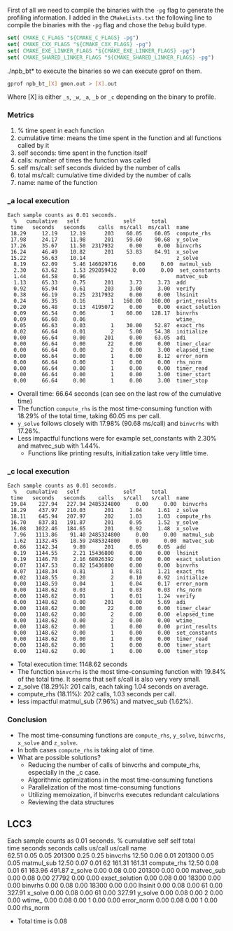 First of all we need to compile the binaries with the `-pg` flag to generate the profiling information.
I added in the `CMakeLists.txt` the following line to compile the binaries with the `-pg` flag and chose the `Debug` build type.

```cmake
set( CMAKE_C_FLAGS "${CMAKE_C_FLAGS} -pg")
set( CMAKE_CXX_FLAGS "${CMAKE_CXX_FLAGS} -pg")
set( CMAKE_EXE_LINKER_FLAGS "${CMAKE_EXE_LINKER_FLAGS} -pg")
set( CMAKE_SHARED_LINKER_FLAGS "${CMAKE_SHARED_LINKER_FLAGS} -pg")
```

./npb_bt* to execute the binaries so we can execute gprof on them.

```bash
gprof npb_bt_[X] gmon.out > [X].out
```

Where [X] is either `_s`, `_w`, `_a`, `_b` or `_c` depending on the binary to profile.	

### Metrics
1. % time spent in each function
2. cumulative time: means the time spent in the function and all functions called by it
3. self seconds: time spent in the function itself
4. calls: number of times the function was called
5. self ms/call: self seconds divided by the number of calls
6. total ms/call: cumulative time divided by the number of calls
7. name: name of the function

### _a local execution
```
Each sample counts as 0.01 seconds.
  %   cumulative   self              self     total           
 time   seconds   seconds    calls  ms/call  ms/call  name    
 18.29     12.19    12.19      203    60.05    60.05  compute_rhs
 17.98     24.17    11.98      201    59.60    90.68  y_solve
 17.26     35.67    11.50  2317932     0.00     0.00  binvcrhs
 16.24     46.49    10.82      201    53.83    84.91  x_solve
 15.22     56.63    10.14                             z_solve
  8.19     62.09     5.46 146029716     0.00     0.00  matmul_sub
  2.30     63.62     1.53 292059432     0.00     0.00  set_constants
  1.44     64.58     0.96                             matvec_sub
  1.13     65.33     0.75      201     3.73     3.73  add
  0.92     65.94     0.61      203     3.00     3.00  verify
  0.38     66.19     0.25  2317932     0.00     0.00  lhsinit
  0.24     66.35     0.16        1   160.00   160.00  print_results
  0.20     66.48     0.13  4195072     0.00     0.00  exact_solution
  0.09     66.54     0.06        1    60.00   128.17  binvrhs
  0.09     66.60     0.06                             wtime_
  0.05     66.63     0.03        1    30.00    52.87  exact_rhs
  0.02     66.64     0.01        2     5.00    54.38  initialize
  0.00     66.64     0.00      201     0.00    63.05  adi
  0.00     66.64     0.00       22     0.00     0.00  timer_clear
  0.00     66.64     0.00        2     0.00     3.00  elapsed_time
  0.00     66.64     0.00        1     0.00     8.12  error_norm
  0.00     66.64     0.00        1     0.00     0.00  rhs_norm
  0.00     66.64     0.00        1     0.00     0.00  timer_read
  0.00     66.64     0.00        1     0.00     3.00  timer_start
  0.00     66.64     0.00        1     0.00     3.00  timer_stop
```
* Overall time: 66.64 seconds (can see on the last row of the cumulative time)
* The function `compute_rhs` is the most time-consuming function with 18.29% of the total time, taking 60.05 ms per call.
* `y_solve` follows closely with 17.98% (90.68 ms/call) and `binvcrhs` with 17.26%.
* Less impactful functions were for example set_constants with 2.30% and matvec_sub with 1.44%.
    * Functions like printing results, initialization take very little time.

### _c local execution
```
Each sample counts as 0.01 seconds.
  %   cumulative   self              self     total           
 time   seconds   seconds    calls   s/call   s/call  name    
 19.84    227.94   227.94 2485324800     0.00     0.00  binvcrhs
 18.29    437.97   210.03      201     1.04     1.61  z_solve
 18.11    645.94   207.97      202     1.03     1.03  compute_rhs
 16.70    837.81   191.87      201     0.95     1.52  y_solve
 16.08   1022.46   184.65      201     0.92     1.48  x_solve
  7.96   1113.86    91.40 2485324800     0.00     0.00  matmul_sub
  1.62   1132.45    18.59 2485324800     0.00     0.00  matvec_sub
  0.86   1142.34     9.89      201     0.05     0.05  add
  0.19   1144.55     2.21 15436800     0.00     0.00  lhsinit
  0.19   1146.70     2.16 68026392     0.00     0.00  exact_solution
  0.07   1147.53     0.82 15436800     0.00     0.00  binvrhs
  0.07   1148.34     0.81        1     0.81     1.21  exact_rhs
  0.02   1148.55     0.20        2     0.10     0.92  initialize
  0.00   1148.59     0.04        1     0.04     0.17  error_norm
  0.00   1148.62     0.03        1     0.03     0.03  rhs_norm
  0.00   1148.62     0.01        1     0.01     1.24  verify
  0.00   1148.62     0.00      201     0.00     5.69  adi
  0.00   1148.62     0.00       22     0.00     0.00  timer_clear
  0.00   1148.62     0.00        2     0.00     0.00  elapsed_time
  0.00   1148.62     0.00        2     0.00     0.00  wtime_
  0.00   1148.62     0.00        1     0.00     0.00  print_results
  0.00   1148.62     0.00        1     0.00     0.00  set_constants
  0.00   1148.62     0.00        1     0.00     0.00  timer_read
  0.00   1148.62     0.00        1     0.00     0.00  timer_start
  0.00   1148.62     0.00        1     0.00     0.00  timer_stop
  ```	

* Total execution time: 1148.62 seconds
* The function `binvcrhs` is the most time-consuming function with 19.84% of the total time. It seems that self s/call is also very very small.
* z_solve (18.29%): 201 calls, each taking 1.04 seconds on average.
* compute_rhs (18.11%): 202 calls, 1.03 seconds per call.
* less impactful matmul_sub (7.96%) and matvec_sub (1.62%).

### Conclusion
* The most time-consuming functions are `compute_rhs`, `y_solve`, `binvcrhs`, `x_solve` and `z_solve`.
* In both cases `compute_rhs` is taking alot of time.
* What are possible solutions?
    * Reducing the number of calls of binvcrhs and compute_rhs, especially in the _c case.
    * Algorithmic optimizations in the most time-consuming functions
    * Parallelization of the most time-consuming functions
    * Utilizing memoization, if binvcrhs executes redundant calculations
    * Reviewing the data structures

## LCC3

Each sample counts as 0.01 seconds.
  %   cumulative   self              self     total           
 time   seconds   seconds    calls  us/call  us/call  name    
 62.51      0.05     0.05   201300     0.25     0.25  binvcrhs
 12.50      0.06     0.01   201300     0.05     0.05  matmul_sub
 12.50      0.07     0.01       62   161.31   161.31  compute_rhs
 12.50      0.08     0.01       61   163.96   491.87  z_solve
  0.00      0.08     0.00   201300     0.00     0.00  matvec_sub
  0.00      0.08     0.00    27792     0.00     0.00  exact_solution
  0.00      0.08     0.00    18300     0.00     0.00  binvrhs
  0.00      0.08     0.00    18300     0.00     0.00  lhsinit
  0.00      0.08     0.00       61     0.00   327.91  x_solve
  0.00      0.08     0.00       61     0.00   327.91  y_solve
  0.00      0.08     0.00        2     0.00     0.00  wtime_
  0.00      0.08     0.00        1     0.00     0.00  error_norm
  0.00      0.08     0.00        1     0.00     0.00  rhs_norm

* Total time is 0.08